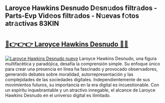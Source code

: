 ## Laroyce Hawkins Desnudo D𝚎sn𝚞dos filtr𝚊dos - Parts-Evp Vid𝚎os filtr𝚊dos - N𝚞evas f𝚘tos atr𝚊ctivas 83KIN

# <h2><a href="http://mb134j.tromn.icu/?c=Laroyce+Hawkins+Desnudo">🔗👉👉👉 Laroyce Hawkins Desnudo 🔗🔗</a></h2>

[![Laroyce Hawkins Desnudo nuevo](https://i.imgur.com/pEAQMta.gif)](http://mb134j.tromn.icu/?c=Laroyce+Hawkins+Desnudo)
Laroyce Hawkins Desnudo, una figura multifacética y paradójica, desafía la comprensión simple. Su enfoque único para crear una presencia en línea ha fascinado y provocado observadores, generando debates sobre moralidad, autorrepresentación y las complejidades de las sociedades digitales. Independientemente de sus movimientos futuros, su importancia en la era digital es incuestionable. Con un espíritu inquebrantable y un atractivo innegable, el alcance de Laroyce Hawkins Desnudo en el universo digital es ilimitado.
